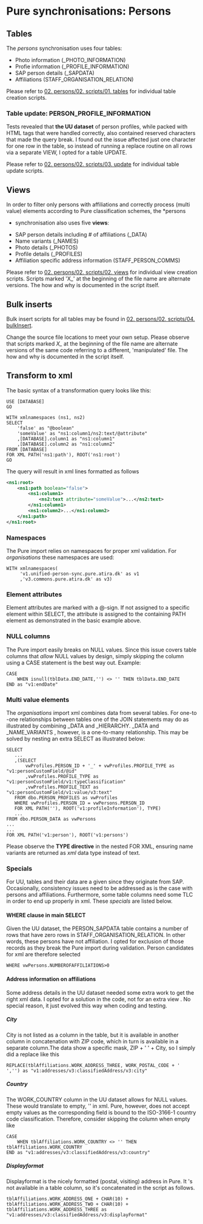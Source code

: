 # **Pure synchronisations: Persons**

## Tables

The *persons* synchronisation uses four tables:

- Photo information (_PHOTO_INFORMATION)
- Profie information (_PROFILE_INFORMATION)
- SAP person details (_SAPDATA)
- Affiliations (STAFF_ORGANISATION_RELATION)

Please refer to [02. persons/02. scripts/01. tables](../02.%20persons/02.%20scripts/01.%20tables) for
 individual table creation scripts.

### Table update: PERSON_PROFILE_INFORMATION

Tests revealed that **the UU dataset** of person profiles, while packed with
 HTML tags that were handled correctly, also contained reserved characters
  that made the query break. I found out the issue affected just one
   character for one row in the table, so instead of running a replace
    routine on all rows via a separate VIEW, I opted for a table UPDATE. 
    
Please refer to [02. persons/02. scripts/03. update](../02.%20persons/02.%20scripts/03.%20update) for individual
 table update scripts.
    
## Views

In order to filter only persons with affiliations and correctly process
 (multi value) elements according to Pure classification schemes, the *persons
 * synchronisation also
  uses five **views**:

- SAP person details including # of affiliations (_DATA)
- Name variants (_NAMES)
- Photo details (_PHOTOS)
- Profile details (_PROFILES)
- Affiliation specific address information (STAFF_PERSON_COMMS)

Please refer to [02. persons/02. scripts/02. views](../02.%20persons/02.%20scripts/02.%20views) for
 individual view creation scripts. Scripts marked 'X_' at the beginning
  of the file name are alternate versions. The how and why is documented in
   the script itself.

## Bulk inserts

Bulk insert scripts for all tables may be found
 in [02. persons/02. scripts/04. bulkInsert](../02.%20persons/02.%20scripts/04.%20bulkInsert).
  
Change the source file locations to meet your own setup. Please observe that
 scripts marked *X_* at the beginning of the file name are alternate versions
  of the same code referring to a different, 'manipulated' file. The how and
   why is documented in the script itself.
     
## Transform to xml

The basic syntax of a transformation query looks like this:

```tsql
USE [DATABASE]
GO

WITH xmlnamespaces (ns1, ns2)
SELECT
    'false' as "@boolean"
    'someValue' as "ns1:column1/ns2:text/@attribute"
    ,[DATABASE].column1 as "ns1:column1"
    ,[DATABASE].column2 as "ns1:column2"
FROM [DATABASE]
FOR XML PATH('ns1:path'), ROOT('ns1:root')
GO
```

The query will result in xml lines formatted as follows
```xml
<ns1:root>
    <ns1:path boolean="false">
        <ns1:column1>
            <ns2:text attribute="someValue">...</ns2:text>
        </ns1:column1>
        <ns1:column2>...</ns1:column2>
    </ns1:path>
</ns1:root>
```
  
### Namespaces

The Pure import relies on namespaces for proper xml validation. For
 *organisations* these namespaces are used:
 
 ```tsql
WITH xmlnamespaces(
      'v1.unified-person-sync.pure.atira.dk' as v1
      ,'v3.commons.pure.atira.dk' as v3)
```
### Element attributes

Element attributes are marked with a @-sign. If not assigned to a specific
 element within SELECT, the attribute is assigned to the containing PATH
  element as demonstrated in the basic example above.
 
### NULL columns

The Pure import easily breaks on NULL values. Since this issue covers table
 columns that *allow* NULL values by design, simply skipping the column using
  a CASE statement is the best way out. Example:
  
```tsql
CASE
    WHEN isnull(tblData.END_DATE,'') <> '' THEN tblData.END_DATE
END as "v1:endDate"
```  

### Multi value elements

The *organisations* import xml combines data from several tables. For one-to
-one relationships between tables one of the JOIN statements may do as
 illustrated by combining _DATA and _HIERARCHY. _DATA and _NAME_VARIANTS
 , however, is a one-to-many relationship. This may be solved by nesting an
  extra SELECT as illustrated below: 
  
 ```tsql
SELECT
    ...
    ,(SELECT
        vwProfiles.PERSON_ID + '_' + vwProfiles.PROFILE_TYPE as "v1:personCustomField/@id"
        ,vwProfiles.PROFILE_TYPE as "v1:personCustomField/v1:typeClassification"
        ,vwProfiles.PROFILE_TEXT as "v1:personCustomField/v1:value/v3:text"
    FROM dbo.PERSON_PROFILES as vwProfiles
    WHERE vwProfiles.PERSON_ID = vwPersons.PERSON_ID
    FOR XML PATH(''), ROOT('v1:profileInformation'), TYPE)
    ...
FROM dbo.PERSON_DATA as vwPersons
...
...
FOR XML PATH('v1:person'), ROOT('v1:persons')

```

Please observe the **TYPE directive** in the nested FOR XML, ensuring name
 variants are returned as *xml* data type instead of text.
 
### Specials

For UU, tables and their data are a given since they originate from
 SAP. Occasionally, consistency issues need to be addressed as is the
  case with persons and affiliations. Furthermore, some table columns need
   some TLC in order to end up properly in xml. These *specials* are listed below.
 
#### WHERE clause in main SELECT

Given the UU dataset, the PERSON_SAPDATA table contains a number of rows
 that have zero rows in STAFF_ORGANISATION_RELATION. In other words, these
  persons have not affiliation. I opted for exclusion of those records as
   they break the Pure import during validation. Person candidates
   for xml are therefore selected
   
```tsql
WHERE vwPersons.NUMBEROFAFFILIATIONS>0
``` 

#### Address information on affiliations

Some address details in the UU dataset needed some extra work to get the
 right xml data. I opted for a solution in the code, not for an extra view
 . No special reason, it just evolved this way when coding and testing. 
 
##### City

City is not listed as a column in the table, but it is available in
 another column in concatenation with ZIP code, which in turn is available in
  a separate column.The data show a specific mask, ZIP  + '  ' + City, so I
   simply did a replace like this
   
```tsql
REPLACE(tblAffiliations.WORK_ADDRESS_THREE, WORK_POSTAL_CODE + '  ','') as "v1:addresses/v3:classifiedAddress/v3:city"
```
##### Country

The WORK_COUNTRY column in the UU dataset allows for NULL values. These
 would translate to empty, '' in xml. Pure, however, does not accept empty
  values as the corresponding field is bound to the ISO-3166-1 country code
   classification. Therefore, consider skipping the column when empty like
   
```tsql
CASE
    WHEN tblAffiliations.WORK_COUNTRY <> '' THEN tblAffiliations.WORK_COUNTRY
END as "v1:addresses/v3:classifiedAddress/v3:country"
```   
##### Displayformat

Displayformat is the nicely formatted (postal, visiting) address in Pure. It
's not available in a table column, so it's concatenated in the script as
 follows.
 
```tsql
tblAffiliations.WORK_ADDRESS_ONE + CHAR(10) + tblAffiliations.WORK_ADDRESS_TWO + CHAR(10) + tblAffiliations.WORK_ADDRESS_THREE as "v1:addresses/v3:classifiedAddress/v3:displayFormat"
```
 